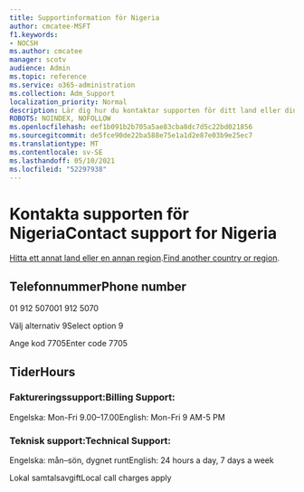 ```yaml
---
title: Supportinformation för Nigeria
author: cmcatee-MSFT
f1.keywords:
- NOCSH
ms.author: cmcatee
manager: scotv
audience: Admin
ms.topic: reference
ms.service: o365-administration
ms.collection: Adm_Support
localization_priority: Normal
description: Lär dig hur du kontaktar supporten för ditt land eller din region.
ROBOTS: NOINDEX, NOFOLLOW
ms.openlocfilehash: eef1b091b2b705a5ae83cba8dc7d5c22bd021856
ms.sourcegitcommit: de5fce90de22ba588e75e1a1d2e87e03b9e25ec7
ms.translationtype: MT
ms.contentlocale: sv-SE
ms.lasthandoff: 05/10/2021
ms.locfileid: "52297938"
---
```

# <a name="contact-support-for-nigeria"></a><span data-ttu-id="9a2e4-103">Kontakta supporten för Nigeria</span><span class="sxs-lookup"><span data-stu-id="9a2e4-103">Contact support for Nigeria</span></span>

<span data-ttu-id="9a2e4-104">[Hitta ett annat land eller en annan region](../../business-video/get-help-support.md).</span><span class="sxs-lookup"><span data-stu-id="9a2e4-104">[Find another country or region](../../business-video/get-help-support.md).</span></span>

## <a name="phone-number"></a><span data-ttu-id="9a2e4-105">Telefonnummer</span><span class="sxs-lookup"><span data-stu-id="9a2e4-105">Phone number</span></span>
<span data-ttu-id="9a2e4-106">01 912 5070</span><span class="sxs-lookup"><span data-stu-id="9a2e4-106">01 912 5070</span></span>

<span data-ttu-id="9a2e4-107">Välj alternativ 9</span><span class="sxs-lookup"><span data-stu-id="9a2e4-107">Select option 9</span></span>

<span data-ttu-id="9a2e4-108">Ange kod 7705</span><span class="sxs-lookup"><span data-stu-id="9a2e4-108">Enter code 7705</span></span>

## <a name="hours"></a><span data-ttu-id="9a2e4-109">Tider</span><span class="sxs-lookup"><span data-stu-id="9a2e4-109">Hours</span></span>
### <a name="billing-support"></a><span data-ttu-id="9a2e4-110">Faktureringssupport:</span><span class="sxs-lookup"><span data-stu-id="9a2e4-110">Billing Support:</span></span>

<span data-ttu-id="9a2e4-111">Engelska: Mon-Fri 9.00–17.00</span><span class="sxs-lookup"><span data-stu-id="9a2e4-111">English: Mon-Fri 9 AM-5 PM</span></span>

### <a name="technical-support"></a><span data-ttu-id="9a2e4-112">Teknisk support:</span><span class="sxs-lookup"><span data-stu-id="9a2e4-112">Technical Support:</span></span>

<span data-ttu-id="9a2e4-113">Engelska: mån–sön, dygnet runt</span><span class="sxs-lookup"><span data-stu-id="9a2e4-113">English: 24 hours a day, 7 days a week</span></span>

<span data-ttu-id="9a2e4-114">Lokal samtalsavgift</span><span class="sxs-lookup"><span data-stu-id="9a2e4-114">Local call charges apply</span></span>
